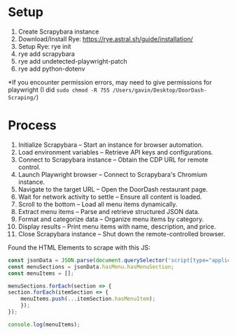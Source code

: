 # Setup

1. Create Scrapybara instance
2. Download/Install Rye: https://rye.astral.sh/guide/installation/
3. Setup Rye: rye init 
5. rye add scrapybara
6. rye add undetected-playwright-patch
7. rye add python-dotenv


*If you encounter permission errors, may need to give permissions for playwright (I did ```sudo chmod -R 755 /Users/gavin/Desktop/DoorDash-Scraping/```)


# Process

1. Initialize Scrapybara – Start an instance for browser automation.
2. Load environment variables – Retrieve API keys and configurations.
3. Connect to Scrapybara instance – Obtain the CDP URL for remote control.
4. Launch Playwright browser – Connect to Scrapybara's Chromium instance.
5. Navigate to the target URL – Open the DoorDash restaurant page.
6. Wait for network activity to settle – Ensure all content is loaded.
7. Scroll to the bottom – Load all menu items dynamically.
8. Extract menu items – Parse and retrieve structured JSON data.
9. Format and categorize data – Organize menu items by category.
10. Display results – Print menu items with name, description, and price.
11. Close Scrapybara instance – Shut down the remote-controlled browser.



Found the HTML Elements to scrape with this JS:

```javascript
const jsonData = JSON.parse(document.querySelector('script[type="application/ld+json"]').textContent);
const menuSections = jsonData.hasMenu.hasMenuSection;
const menuItems = [];

menuSections.forEach(section => {
section.forEach(itemSection => {
    menuItems.push(...itemSection.hasMenuItem);
    });
});

console.log(menuItems);
```